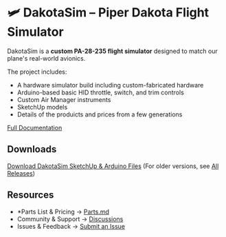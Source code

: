 # 🛩️ DakotaSim – Piper Dakota Flight Simulator

DakotaSim is a **custom PA-28-235 flight simulator** designed to match our plane's real-world avionics. 

The project includes:
- A hardware simulator build including custom-fabricated hardware
- Arduino-based basic HID throttle, switch, and trim controls
- Custom Air Manager instruments
- SketchUp models
- Details of the produicts and prices from a few generations

[Full Documentation](https://github.com/radiobillm/DakotaSim/wiki)

## Downloads
[Download DakotaSim SketchUp & Arduino Files](https://github.com/radiobillm/DakotaSim/releases/latest)
(For older versions, see [All Releases](https://github.com/radiobillm/DakotaSim/releases))

## Resources
- *Parts List & Pricing → [Parts.md](https://github.com/radiobillm/DakotaSim/blob/main/parts.md)
- Community & Support → [Discussions](https://github.com/radiobillm/DakotaSim/discussions)
- Issues & Feedback → [Submit an Issue](https://github.com/radiobillm/DakotaSim/issues)
